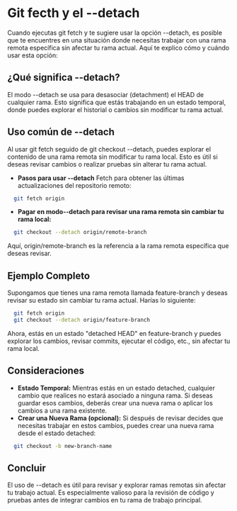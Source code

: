 # Git fecth y  el --detach
Cuando ejecutas git fetch y te sugiere usar la opción --detach, es posible que te encuentres en una situación donde necesitas trabajar con una rama remota específica sin afectar tu rama actual. Aquí te explico cómo y cuándo usar esta opción:

## ¿Qué significa --detach?
El modo --detach se usa para desasociar (detachment) el HEAD de cualquier rama. Esto significa que estás trabajando en un estado temporal, donde puedes explorar el historial o cambios sin modificar tu rama actual.

## Uso común de --detach
Al usar git fetch seguido de git checkout --detach, puedes explorar el contenido de una rama remota sin modificar tu rama local. Esto es útil si deseas revisar cambios o realizar pruebas sin alterar tu rama actual.

* **Pasos para usar --detach**
Fetch para obtener las últimas actualizaciones del repositorio remoto:
```sh
  git fetch origin
```

* **Pagar en modo--detach para revisar una rama remota sin cambiar tu rama local:**
```sh
  git checkout --detach origin/remote-branch
```

Aquí, origin/remote-branch es la referencia a la rama remota específica que deseas revisar.

## Ejemplo Completo
Supongamos que tienes una rama remota llamada feature-branch y deseas revisar su estado sin cambiar tu rama actual. Harías lo siguiente:
```sh
  git fetch origin
  git checkout --detach origin/feature-branch
```
Ahora, estás en un estado "detached HEAD" en feature-branch y puedes explorar los cambios, revisar commits, ejecutar el código, etc., sin afectar tu rama local.

## Consideraciones
* **Estado Temporal:** Mientras estás en un estado detached, cualquier cambio que realices no estará asociado a ninguna rama. Si deseas guardar esos cambios, deberás crear una nueva rama o aplicar los cambios a una rama existente.
* **Crear una Nueva Rama (opcional):** Si después de revisar decides que necesitas trabajar en estos cambios, puedes crear una nueva rama desde el estado detached:
```sh
  git checkout -b new-branch-name
```
## Concluir
El uso de --detach es útil para revisar y explorar ramas remotas sin afectar tu trabajo actual. Es especialmente valioso para la revisión de código y pruebas antes de integrar cambios en tu rama de trabajo principal.
